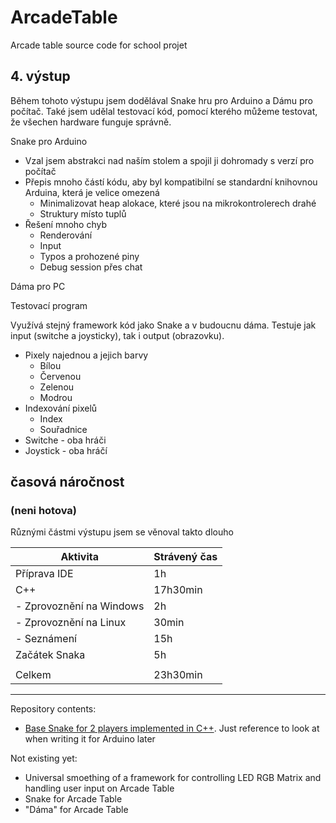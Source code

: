 # ArcadeTable
Arcade table source code for school projet

## 4. výstup

Během tohoto výstupu jsem dodělával Snake hru pro Arduino a Dámu pro počítač. Také jsem udělal testovací kód, pomocí kterého můžeme testovat, že všechen hardware funguje správně.

Snake pro Arduino
- Vzal jsem abstrakci nad naším stolem a spojil ji dohromady s verzí pro počítač
- Přepis mnoho částí kódu, aby byl kompatibilní se standardní knihovnou Arduina, která je velice omezená
  - Minimalizovat heap alokace, které jsou na mikrokontrolerech drahé
  - Struktury místo tuplů
- Řešení mnoho chyb
  - Renderování
  - Input
  - Typos a prohozené piny
  - Debug session přes chat

Dáma pro PC

Testovací program

Využívá stejný framework kód jako Snake a v budoucnu dáma. Testuje jak input (switche a joysticky), tak i output (obrazovku).
- Pixely najednou a jejich barvy
  - Bílou
  - Červenou
  - Zelenou
  - Modrou
- Indexování pixelů
  - Index
  - Souřadnice
- Switche - oba hráči
- Joystick - oba hráčí


## časová náročnost

### (neni hotova)

Různými částmi výstupu jsem se věnoval takto dlouho

| Aktivita                 | Strávený čas  |
| ------------------------ | ------------- |
| Příprava IDE             | 1h            |
| C++                      | 17h30min      |
| - Zprovoznění na Windows | 2h            |
| - Zprovoznění na Linux   | 30min         |
| - Seznámení              | 15h           |
| Začátek Snaka            | 5h            |
|                          |               |
| Celkem                   | 23h30min      |

---
Repository contents:
- [Base Snake for 2 players implemented in C++](https://github.com/ur-fault/ArcadeTable/tree/master/SnakeCpp). Just reference to look at when writing it for Arduino later

Not existing yet:
- Universal smoething of a framework for controlling LED RGB Matrix and handling user input on Arcade Table
- Snake for Arcade Table
- "Dáma" for Arcade Table
